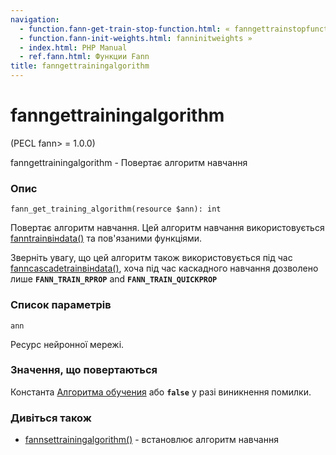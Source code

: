 ```yaml
---
navigation:
  - function.fann-get-train-stop-function.html: « fanngettrainstopfunction
  - function.fann-init-weights.html: fanninitweights »
  - index.html: PHP Manual
  - ref.fann.html: Функции Fann
title: fanngettrainingalgorithm
---
```

# fanngettrainingalgorithm

(PECL fann> = 1.0.0)

fanngettrainingalgorithm - Повертає алгоритм навчання

### Опис

```methodsynopsis
fann_get_training_algorithm(resource $ann): int
```

Повертає алгоритм навчання. Цей алгоритм навчання використовується [fanntrainвінdata()](function.fann-train-on-data.html) та пов'язаними функціями.

Зверніть увагу, що цей алгоритм також використовується під час [fanncascadetrainвінdata()](function.fann-cascadetrain-on-data.html), хоча під час каскадного навчання дозволено лише **`FANN_TRAIN_RPROP`** and **`FANN_TRAIN_QUICKPROP`**

### Список параметрів

`ann`

Ресурс нейронної мережі.

### Значення, що повертаються

Константа [Алгоритма обучения](fann.constants.html#constants.fann-train) або **`false`** у разі виникнення помилки.

### Дивіться також

-   [fannsettrainingalgorithm()](function.fann-set-training-algorithm.html) - встановлює алгоритм навчання

